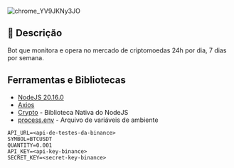 ![chrome_YV9JKNy3JO](https://github.com/user-attachments/assets/297ad53f-a733-45e6-a812-7c23c5665a22)

## 📄 Descrição 
Bot que monitora e opera no mercado de criptomoedas 24h por dia, 7 dias por semana.

## Ferramentas e Bibliotecas

* [NodeJS 20.16.0]( )
* [Axios]()
* [Crypto]() - Biblioteca Nativa do NodeJS
* [process.env]() - Arquivo de variáveis de ambiente



```env
API_URL=<api-de-testes-da-binance>
SYMBOL=BTCUSDT
QUANTITY=0.001
API_KEY=<api-key-binance>
SECRET_KEY=<secret-key-binance>
```
